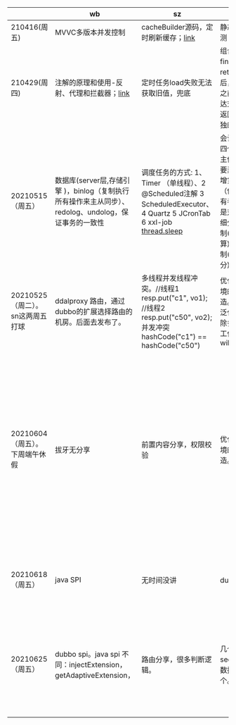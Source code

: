 |                                  | wb                                                           | sz                                                           | sn                                                           | yq                                                           |
| -------------------------------- | ------------------------------------------------------------ | ------------------------------------------------------------ | ------------------------------------------------------------ | ------------------------------------------------------------ |
| 210416(周五)                     | MVVC多版本并发控制                                           | cacheBuilder源码，定时刷新缓存；[link][0416sz]               | 静态void方法单测                                             | dependencyManagement                                         |
| 210429(周四)                     | 注解的原理和使用-反射、代理和拦截器；[link][0429wb]          | 定时任务load失败无法获取旧值，兜底                           | 组合索引；finally执行在return  表达式之后，真正return之前、return表达式执行时会把返回值存放在单独的内存区域 | if条件优化，正向思考逆向重构，提高代码可读性；设计接口之前熟悉熟悉技术栈，避免使用不适合的交互方式 |
| 20210515（周五）                 | 数据库(server层,存储引擎 )，binlog（复制执行所有操作来主从同步）、redolog、undolog，保证事务的一致性 | 调度任务的方式: 1、Timer （单线程）、2 @Scheduled注解 3 ScheduledExecutor、 4 Quartz 5 JCronTab 6 xxl-job  [thread.sleep][threadSleep] | 会计基础知识，四个假设（会计主体.....），六大要素（资产（借增贷减）=负债（借减贷增）+所有者权益），科目是对六大要素的细分，收付实现制(实收实付、清算) vs 债权发生制(应收应付、清分) | spring @bean默认单例，不同的方法调用同一个@Bean方法创建实例的时候返回同一个对象。挖坑(待分析源码) |
| 20210525（周二）。sn这两周五打球 | ddalproxy 路由，通过dubbo的扩展选择路由的机房。后面去发布了。 | 多线程并发线程冲突。//线程1  resp.put("c1", vo1);  //线程2  resp.put("c50", vo2);并发冲突hashCode("c1") == hashCode("c50") | 优化生产试算环境的gateway改造。通过dubbo泛化调用完成去除多个if else的工作。wiki=21412969 | @Configuration注解中调用带有@bean方法New一个对象会是一个bean是单例的被容器管理的，而不带@Configuration的类中调用@bean方法去new一个对象会是一个新的对象。 |
| 20210604（周五）。下周端午休假   | 拔牙无分享                                                   | 前置内容分享，权限校验                                       | 优化生产试算环境的gateway改造。后续                          | dubbo的provider端控制台不输出日志。三现象：binding过多，log4j没有appender，dubbo打印不出日志。原因：binding过多，有**logback-classic**[默认支持slf4j，不需要使用桥接器],logback-core,log4j,log4j-to-slf4j,jboss-logging,**slf4j-log4j12**,spring-boot-starter-logging,jul-to-slf4j,slf4j-api；dubbo默认使用log4j。解决方法：去掉log4j日志，效果：不提示log4j的warn，dubbo打印日志进一步去掉slf4j-log4j12：不提示Binding过多。 |
| 20210618（周五）                 | java SPI                                                     | 无时间没讲                                                   | dubbo泛化调用                                                | @SpringBootApplication注解中的SpringApplication.run()方法的第一个参数所在的类是componentScan默认的扫包目录 |
| 20210625（周五）                 | dubbo spi。java spi 不同：injectExtension，getAdaptiveExtension， | 路由分享，很多判断逻辑。                                     | 几个知识点：sed 事件命令。数据库索引少一个。                 | @SpringBootApplication注解中的SpringApplication.run()方法的第一个参数所在的类是Lite Configuration。EnableAutoConfiguration可以将classPath中的jar自动生成实例，例如tomcat-web-servlet，例如 jpa，可以直接用hsqldb. |



[0416sz]:http://www.voidcn.com/article/p-xifknifw-brg.html
[0429wb]:https://www.cnblogs.com/daniels/p/8242592.html
[threadSleep]: https://stackoverflow.com/questions/17826651/why-thread-sleep-is-bad-to-use/17826974

